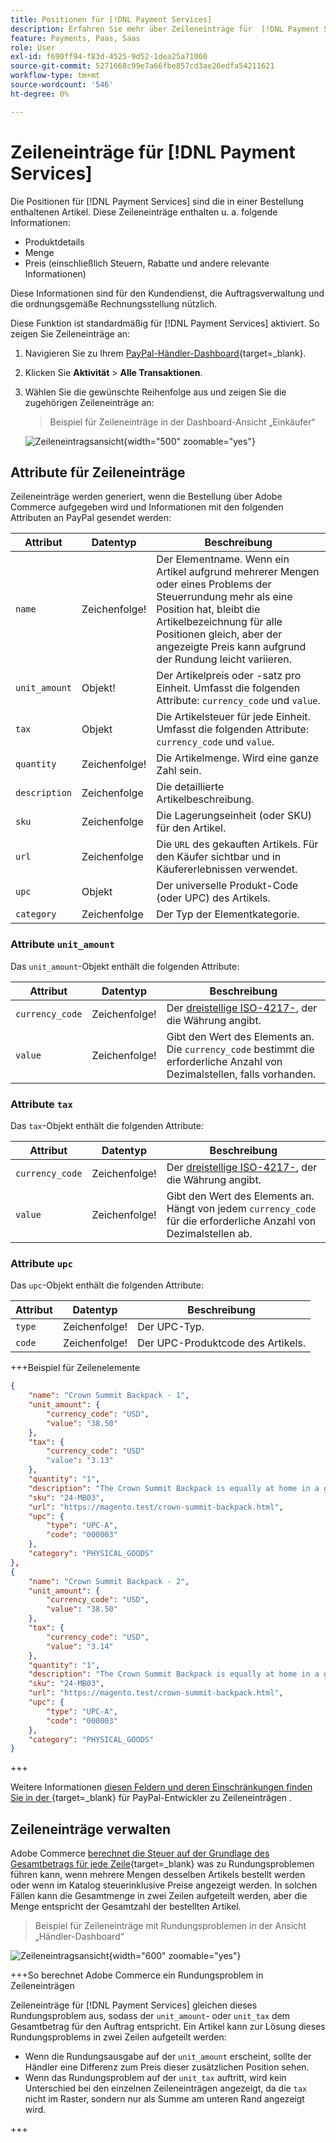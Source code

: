```yaml
---
title: Positionen für [!DNL Payment Services]
description: Erfahren Sie mehr über Zeileneinträge für  [!DNL Payment Services]  und wie Sie Zeileneinträge im Händler-Dashboard anzeigen können.
feature: Payments, Paas, Saas
role: User
exl-id: f690ff94-f83d-4525-9d52-1dea25a71060
source-git-commit: 5271668c99e7a66fbe857cd3ae26edfa54211621
workflow-type: tm+mt
source-wordcount: '546'
ht-degree: 0%

---
```


# Zeileneinträge für [!DNL Payment Services]

Die Positionen für [!DNL Payment Services] sind die in einer Bestellung enthaltenen Artikel. Diese Zeileneinträge enthalten u. a. folgende Informationen:

* Produktdetails
* Menge
* Preis (einschließlich Steuern, Rabatte und andere relevante Informationen)

Diese Informationen sind für den Kundendienst, die Auftragsverwaltung und die ordnungsgemäße Rechnungsstellung nützlich.

Diese Funktion ist standardmäßig für [!DNL Payment Services] aktiviert. So zeigen Sie Zeileneinträge an:

1. Navigieren Sie zu Ihrem [PayPal-Händler-Dashboard](https://www.paypal.com/merchant/){target=_blank}.

1. Klicken Sie **Aktivität** > **Alle Transaktionen**.

1. Wählen Sie die gewünschte Reihenfolge aus und zeigen Sie die zugehörigen Zeileneinträge an:

   > Beispiel für Zeileneinträge in der Dashboard-Ansicht „Einkäufer“

   ![Zeileneintragsansicht](assets/paypal-shopper-dashboard-line-items-view.png){width="500" zoomable="yes"}

## Attribute für Zeileneinträge

Zeileneinträge werden generiert, wenn die Bestellung über Adobe Commerce aufgegeben wird und Informationen mit den folgenden Attributen an PayPal gesendet werden:

| Attribut | Datentyp | Beschreibung |
| --- | --- | --- |
| `name` | Zeichenfolge! | Der Elementname. Wenn ein Artikel aufgrund mehrerer Mengen oder eines Problems der Steuerrundung mehr als eine Position hat, bleibt die Artikelbezeichnung für alle Positionen gleich, aber der angezeigte Preis kann aufgrund der Rundung leicht variieren. |
| `unit_amount` | Objekt! | Der Artikelpreis oder -satz pro Einheit. Umfasst die folgenden Attribute: `currency_code` und `value`. |
| `tax` | Objekt | Die Artikelsteuer für jede Einheit. Umfasst die folgenden Attribute: `currency_code` und `value`. |
| `quantity` | Zeichenfolge! | Die Artikelmenge. Wird eine ganze Zahl sein. |
| `description` | Zeichenfolge | Die detaillierte Artikelbeschreibung. |
| `sku` | Zeichenfolge | Die Lagerungseinheit (oder SKU) für den Artikel. |
| `url` | Zeichenfolge | Die `URL` des gekauften Artikels. Für den Käufer sichtbar und in Käufererlebnissen verwendet. |
| `upc` | Objekt | Der universelle Produkt-Code (oder UPC) des Artikels. |
| `category` | Zeichenfolge | Der Typ der Elementkategorie. |

### Attribute `unit_amount`

Das `unit_amount`-Objekt enthält die folgenden Attribute:

| Attribut | Datentyp | Beschreibung |
| --- | --- | --- |
| `currency_code` | Zeichenfolge! | Der [dreistellige ISO-4217-](https://developer.paypal.com/api/rest/reference/currency-codes/), der die Währung angibt. |
| `value` | Zeichenfolge! | Gibt den Wert des Elements an. Die `currency_code` bestimmt die erforderliche Anzahl von Dezimalstellen, falls vorhanden. |

### Attribute `tax`

Das `tax`-Objekt enthält die folgenden Attribute:

| Attribut | Datentyp | Beschreibung |
| --- | --- | --- |
| `currency_code` | Zeichenfolge! | Der [dreistellige ISO-4217-](https://developer.paypal.com/api/rest/reference/currency-codes/), der die Währung angibt. |
| `value` | Zeichenfolge! | Gibt den Wert des Elements an. Hängt von jedem `currency_code` für die erforderliche Anzahl von Dezimalstellen ab. |

### Attribute `upc`

Das `upc`-Objekt enthält die folgenden Attribute:

| Attribut | Datentyp | Beschreibung |
| --- | --- | --- |
| `type` | Zeichenfolge! | Der UPC-Typ. |
| `code` | Zeichenfolge! | Der UPC-Produktcode des Artikels. |

+++Beispiel für Zeilenelemente

```json
{
    "name": "Crown Summit Backpack - 1",
    "unit_amount": {
        "currency_code": "USD",
        "value": "38.50"
    },
    "tax": {
        "currency_code": "USD"
        "value": "3.13"
    },
    "quantity": "1",
    "description": "The Crown Summit Backpack is equally at home in a gym locker, study cube or a pup tent, so be sure yours is packed with books,",
    "sku": "24-MB03",
    "url": "https://magento.test/crown-summit-backpack.html",
    "upc": {
        "type": "UPC-A",
        "code": "000003"
    },
    "category": "PHYSICAL_GOODS"
},
{
    "name": "Crown Summit Backpack - 2",
    "unit_amount": {
        "currency_code": "USD",
        "value": "38.50"
    },
    "tax": {
        "currency_code": "USD",
        "value": "3.14"
    },
    "quantity": "1",
    "description": "The Crown Summit Backpack is equally at home in a gym locker, study cube or a pup tent, so be sure yours is packed with books,",
    "sku": "24-MB03",
    "url": "https://magento.test/crown-summit-backpack.html",
    "upc": {
        "type": "UPC-A",
        "code": "000003"
    },
    "category": "PHYSICAL_GOODS"
}
```

+++

Weitere Informationen [ diesen Feldern und deren Einschränkungen finden Sie in der ](https://developer.paypal.com/docs/api/orders/v2/#definition-line_item){target=_blank} für PayPal-Entwickler zu Zeileneinträgen .

## Zeileneinträge verwalten

Adobe Commerce [berechnet die Steuer auf der Grundlage des Gesamtbetrags für jede Zeile](https://experienceleague.adobe.com/en/docs/commerce-admin/stores-sales/site-store/taxes/taxes#warning-messages){target=_blank} was zu Rundungsproblemen führen kann, wenn mehrere Mengen desselben Artikels bestellt werden oder wenn im Katalog steuerinklusive Preise angezeigt werden. In solchen Fällen kann die Gesamtmenge in zwei Zeilen aufgeteilt werden, aber die Menge entspricht der Gesamtzahl der bestellten Artikel.

> Beispiel für Zeileneinträge mit Rundungsproblemen in der Ansicht „Händler-Dashboard“

![Zeileneintragsansicht](assets/line-items-example.png){width="600" zoomable="yes"}

+++So berechnet Adobe Commerce ein Rundungsproblem in Zeileneinträgen

Zeileneinträge für [!DNL Payment Services] gleichen dieses Rundungsproblem aus, sodass der `unit_amount`- oder `unit_tax` dem Gesamtbetrag für den Auftrag entspricht. Ein Artikel kann zur Lösung dieses Rundungsproblems in zwei Zeilen aufgeteilt werden:

* Wenn die Rundungsausgabe auf der `unit_amount` erscheint, sollte der Händler eine Differenz zum Preis dieser zusätzlichen Position sehen.
* Wenn das Rundungsproblem auf der `unit_tax` auftritt, wird kein Unterschied bei den einzelnen Zeileneinträgen angezeigt, da die `tax` nicht im Raster, sondern nur als Summe am unteren Rand angezeigt wird.

+++
